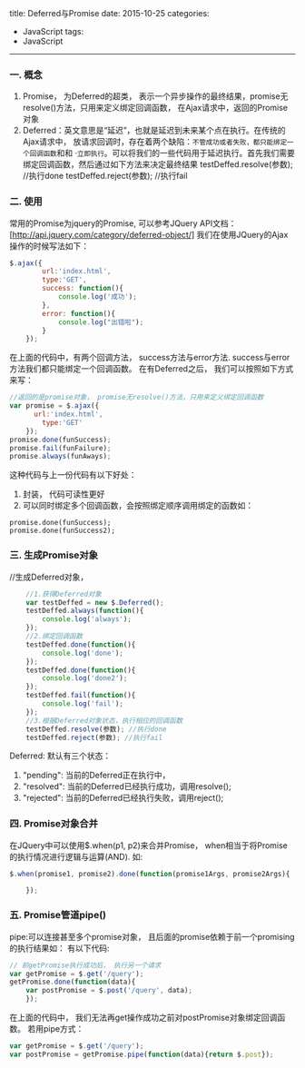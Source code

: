 title: Deferred与Promise
date: 2015-10-25
categories:
- JavaScript
tags:
- JavaScript
---

### 一. 概念
1. Promise， 为Deferred的超类， 表示一个异步操作的最终结果，promise无resolve()方法，只用来定义绑定回调函数， 在Ajax请求中，返回的Promise对象
2. Deferred：英文意思是“延迟”，也就是延迟到未来某个点在执行。在传统的Ajax请求中， 放请求回调时，存在着两个缺陷：`不管成功或者失败，都只能绑定一个回调函数`和和 ·`立即执行`。可以将我们的一些代码用于延迟执行。首先我们需要绑定回调函数，然后通过如下方法来决定最终结果
  testDeffed.resolve(参数); //执行done
    testDeffed.reject(参数); //执行fail
### 二. 使用
常用的Promise为jquery的Promise, 可以参考JQuery API文档：[http://api.jquery.com/category/deferred-object/]
我们在使用JQuery的Ajax操作的时候写法如下：
```javascript
$.ajax({
        url:'index.html',
        type:'GET',
        success: function(){
            console.log('成功');
        },
        error: function(){
            console.log("出错啦");
        }
    });
```
在上面的代码中，有两个回调方法， success方法与error方法. 
success与error方法我们都只能绑定一个回调函数。
在有Deferred之后， 我们可以按照如下方式来写：
```javascript
//返回的是promise对象， promise无resolve()方法，只用来定义绑定回调函数
var promise = $.ajax({
      url:'index.html',
        type:'GET'
    });
promise.done(funSuccess);
promise.fail(funFailure);
promise.always(funAways);
```
这种代码与上一份代码有以下好处：
1. 封装， 代码可读性更好
2. 可以同时绑定多个回调函数，会按照绑定顺序调用绑定的函数如：
```
promise.done(funSuccess);
promise.done(funSuccess2);
```


### 三. 生成Promise对象

//生成Deferred对象， 
```javascript
    //1.获得Deferred对象
    var testDeffed = new $.Deferred();
    testDeffed.always(function(){
        console.log('always');
    });
    //2.绑定回调函数
    testDeffed.done(function(){
        console.log('done');
    });
    testDeffed.done(function(){
        console.log('done2');
    });
    testDeffed.fail(function(){
        console.log('fail');
    });
    //3.根据Deferred对象状态，执行相应的回调函数
    testDeffed.resolve(参数); //执行done
    testDeffed.reject(参数); //执行fail
```
Deferred: 默认有三个状态：
1. "pending": 当前的Deferred正在执行中，
2. "resolved": 当前的Deferred已经执行成功，调用resolve();
3. "rejected": 当前的Deferred已经执行失败，调用reject();

### 四. Promise对象合并
在JQuery中可以使用$.when(p1, p2)来合并Promise， when相当于将Promise的执行情况进行逻辑与运算(AND).
如:
```javascript
$.when(promise1, promise2).done(function(promise1Args, promise2Args){

    });
```
### 五. Promise管道pipe()
pipe:可以连接甚至多个promise对象， 且后面的promise依赖于前一个promising的执行结果如：
有以下代码:
```javascript
// 前getPromise执行成功后， 执行另一个请求
var getPromise = $.get('/query');
getPromise.done(function(data){
    var postPromise = $.post('/query', data);
    });
```
在上面的代码中， 我们无法再get操作成功之前对postPromise对象绑定回调函数。
若用pipe方式：
```javascript
var getPromise = $.get('/query');
var postPromise = getPromise.pipe(function(data){return $.post});
```